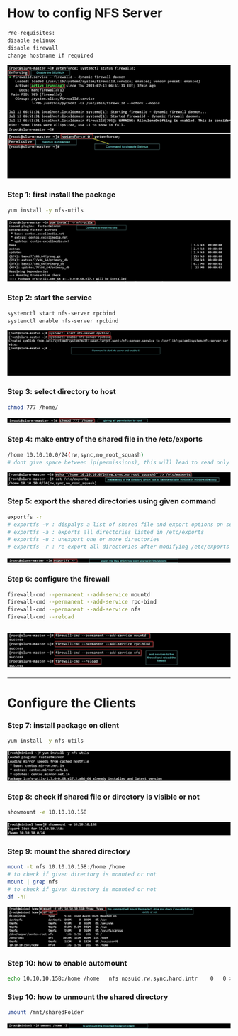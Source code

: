 # How to config NFS Server

```bash
Pre-requisites:
disable selinux
disable firewall
change hostname if required
```
![selinux](./images/1.jpg)
![selinux](./images/2.jpg)

### Step 1: first install the package
```bash
yum install -y nfs-utils
```
![selinux](./images/3.jpg)


### Step 2: start the service
```bash
systemctl start nfs-server rpcbind
systemctl enable nfs-server rpcbind
```
![selinux](./images/4.jpg)

### Step 3: select directory to host
```bash
chmod 777 /home/
```
![selinux](./images/5.jpg)

### Step 4: make entry of the shared file in the /etc/exports
```bash
/home 10.10.10.0/24(rw,sync,no_root_squash)
# dont give space between ip(permissions), this will lead to read only file system error
```
![selinux](./images/6.jpg)


### Step 5: export the shared directories using given command
```bash
exportfs -r
# exportfs -v : dispalys a list of shared file and export options on server
# exportfs -a : exports all directories listed in /etc/exports
# exportfs -u : unexport one or more directories
# exportfs -r : re-export all directories after modifying /etc/exports
```
![selinux](./images/7.jpg)


### Step 6: configure the firewall
```bash
firewall-cmd --permanent --add-service mountd
firewall-cmd --permanent --add-service rpc-bind
firewall-cmd --permanent --add-service nfs
firewall-cmd --reload
```
![selinux](./images/8.jpg)
---
---
# Configure the Clients
### Step 7: install package on client 
```bash
yum install -y nfs-utils            
```
![selinux](./images/9.jpg)

### Step 8: check if shared file or directory is visible or not
```bash
showmount -e 10.10.10.158
```
![selinux](./images/10.jpg)

### Step 9: mount the shared directory
```bash
mount -t nfs 10.10.10.158:/home /home
# to check if given directory is mounted or not
mount | grep nfs 
# to check if given directory is mounted or not
df -hT
```
![selinux](./images/11.jpg)


### Step 10: how to enable automount
```bash
echo 10.10.10.158:/home /home   nfs nosuid,rw,sync,hard,intr    0   0 >> vi /etc/fstab
```
### Step 10: how to unmount the shared directory
```bash
umount /mnt/sharedFolder
```
![selinux](./images/12.jpg)


